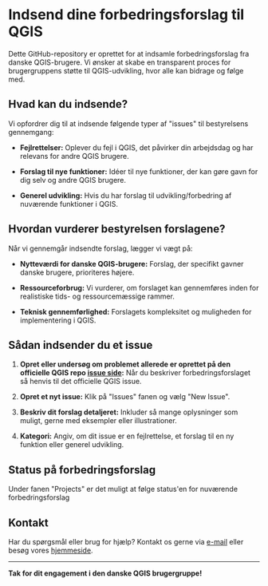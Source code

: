 # Indsend dine forbedringsforslag til QGIS

Dette GitHub-repository er oprettet for at indsamle forbedringsforslag fra danske QGIS-brugere. Vi ønsker at skabe en transparent proces for brugergruppens støtte til QGIS-udvikling, hvor alle kan bidrage og følge med.

## Hvad kan du indsende?

Vi opfordrer dig til at indsende følgende typer af "issues" til bestyrelsens gennemgang:

- **Fejlrettelser:** Oplever du fejl i QGIS, det påvirker din arbejdsdag og har relevans for andre QGIS brugere.

- **Forslag til nye funktioner:** Idéer til nye funktioner, der kan gøre gavn for dig selv og andre QGIS brugere.

- **Generel udvikling:** Hvis du har forslag til udvikling/forbedring af nuværende funktioner i QGIS.

## Hvordan vurderer bestyrelsen forslagene?

Når vi gennemgår indsendte forslag, lægger vi vægt på:

- **Nytteværdi for danske QGIS-brugere:** Forslag, der specifikt gavner danske brugere, prioriteres højere.

- **Ressourceforbrug:** Vi vurderer, om forslaget kan gennemføres inden for realistiske tids- og ressourcemæssige rammer.

- **Teknisk gennemførlighed:** Forslagets kompleksitet og muligheden for implementering i QGIS.

## Sådan indsender du et issue
1. **Opret eller undersøg om problemet allerede er oprettet på den officielle QGIS repo [issue side](https://github.com/qgis/QGIS/issues):** Når du beskriver forbedringsforslaget så henvis til det officielle QGIS issue.

2. **Opret et nyt issue:** Klik på "Issues" fanen og vælg "New Issue".

3. **Beskriv dit forslag detaljeret:** Inkluder så mange oplysninger som muligt, gerne med eksempler eller illustrationer.

4. **Kategori:** Angiv, om dit issue er en fejlrettelse, et forslag til en ny funktion eller generel udvikling.

## Status på forbedringsforslag
Under fanen "Projects" er det muligt at følge status'en for nuværende forbedringsforslag

## Kontakt

Har du spørgsmål eller brug for hjælp? Kontakt os gerne via [e-mail](mailto:kontakt@qgis.dk) eller besøg vores [hjemmeside](https://www.qgis.dk).

---

**Tak for dit engagement i den danske QGIS brugergruppe!**
